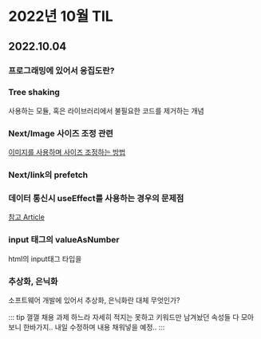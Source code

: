 # 2022년 10월 TIL

## 2022.10.04

### 프로그래밍에 있어서 응집도란?

### Tree shaking

사용하는 모듈, 혹은 라이브러리에서 불필요한 코드를 제거하는 개념

### Next/Image 사이즈 조정 관련

[이미지를 사용하며 사이즈 조정하는 방법](https://kir93.tistory.com/entry/NextJS-Image-%ED%83%9C%EA%B7%B8-height-auto%EB%A1%9C-%EC%82%AC%EC%9A%A9%ED%95%98%EA%B8%B0)

### Next/link의 prefetch

### 데이터 통신시 useEffect를 사용하는 경우의 문제점

[참고 Article](https://articles.wesionary.team/why-useeffect-is-a-bad-place-to-make-api-calls-98a606735c1c)

### input 태그의 valueAsNumber

html의 input태그 타입을

### 추상화, 은닉화

소프트웨어 개발에 있어서 추상화, 은닉화란 대체 무엇인가?

::: tip 껄껄
채용 과제 하느라 자세히 적지는 못하고 키워드만 남겨놨던 속성들 다 모아보니 한바가지..
내일 수정하며 내용 채워넣을 예정..
:::
